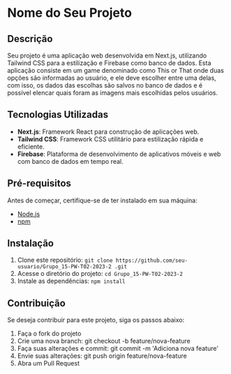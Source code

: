 # Nome do Seu Projeto

## Descrição

Seu projeto é uma aplicação web desenvolvida em Next.js, utilizando Tailwind CSS para a estilização e Firebase como banco de dados. Esta aplicação consiste em um game denominado como This or That onde duas opções são informadas ao usuário, e ele deve escolher entre uma delas, com isso, os dados das escolhas são salvos no banco de dados e é possível elencar quais foram as imagens mais escolhidas pelos usuários.

## Tecnologias Utilizadas

- **Next.js**: Framework React para construção de aplicações web.
- **Tailwind CSS**: Framework CSS utilitário para estilização rápida e eficiente.
- **Firebase**: Plataforma de desenvolvimento de aplicativos móveis e web com banco de dados em tempo real.

## Pré-requisitos

Antes de começar, certifique-se de ter instalado em sua máquina:

- [Node.js](https://nodejs.org/)
- [npm](https://www.npmjs.com/)

## Instalação

1. Clone este repositório: `git clone https://github.com/seu-usuario/Grupo_15-PW-T02-2023-2
.git`
2. Acesse o diretório do projeto: `cd Grupo_15-PW-T02-2023-2`
3. Instale as dependências: `npm install`

## Contribuição
Se deseja contribuir para este projeto, siga os passos abaixo:

1. Faça o fork do projeto
2. Crie uma nova branch: git checkout -b feature/nova-feature
3. Faça suas alterações e commit: git commit -m 'Adiciona nova feature'
4. Envie suas alterações: git push origin feature/nova-feature
5. Abra um Pull Request